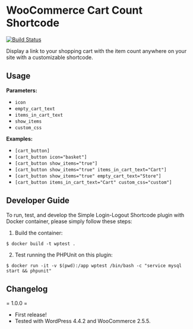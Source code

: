 WooCommerce Cart Count Shortcode
================================

[![Build Status](https://travis-ci.org/prontotools/woocommerce-cart-count-shortcode.svg?branch=develop)](https://travis-ci.org/prontotools/woocommerce-cart-count-shortcode)

Display a link to your shopping cart with the item count anywhere on your site with a customizable shortcode.

Usage
-----

**Parameters:**
* `icon`
* `empty_cart_text`
* `items_in_cart_text`
* `show_items`
* `custom_css`

**Examples:**
* `[cart_button]`
* `[cart_button icon="basket"]`
* `[cart_button show_items="true"]`
* `[cart_button show_items="true" items_in_cart_text="Cart"]`
* `[cart_button show_items="true" empty_cart_text="Store"]`
* `[cart_button items_in_cart_text="Cart" custom_css="custom"]`

Developer Guide
---------------

To run, test, and develop the Simple Login-Logout Shortcode plugin with Docker container, please simply follow these steps:

1. Build the container:

  `$ docker build -t wptest .`
 
2. Test running the PHPUnit on this plugin:

  `$ docker run -it -v $(pwd):/app wptest /bin/bash -c "service mysql start && phpunit"`

Changelog
----------

= 1.0.0 =
- First release!
- Tested with WordPress 4.4.2 and WooCommerce 2.5.5.
